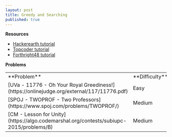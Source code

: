 ```yaml
---
layout: post
title: Greedy and Searching
published: true
---
```


**Resources**
* [Hackerearth tutorial](https://www.hackerearth.com/practice/algorithms/greedy/basics-of-greedy-algorithms/tutorial/)
* [Topcoder tutorial](https://www.topcoder.com/community/competitive-programming/tutorials/greedy-is-good/)
* [Forthright48 tutorial](https://forthright48-web.herokuapp.com/cpps/notes/intervalScheduling.md)

**Problems**
<table>
  <colgroup>
    <col width="90%" />
    <col width="10%" />
  </colgroup>
  <tbody>
    <tr>
      <td markdown="span">**Problem**</td>
      <td markdown="span">**Difficulty**</td>
    </tr>
    <tr>
      <td markdown="span">[UVa - 11776 - Oh Your Royal Greediness!](https://onlinejudge.org/external/117/11776.pdf)</td>
      <td markdown="span">Easy</td>
    </tr>
    <tr>
      <td markdown="span">[SPOJ - TWOPROF - Two Professors](https://www.spoj.com/problems/TWOPROF/)</td>
      <td markdown="span">Medium</td>
    </tr>
    <tr>
      <td markdown="span">[CM - Lesson for Unity](https://algo.codemarshal.org/contests/subiupc-2015/problems/B)</td>
      <td markdown="span">Medium</td>
    </tr>  
  </tbody>
</table>

